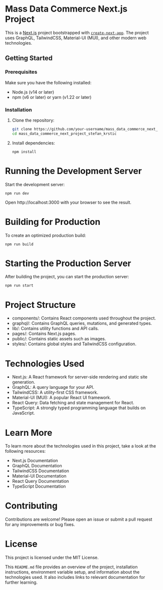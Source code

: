 # Mass Data Commerce Next.js Project

This is a [Next.js](https://nextjs.org) project bootstrapped with [`create-next-app`](https://nextjs.org/docs/pages/api-reference/create-next-app). The project uses GraphQL, TailwindCSS, Material-UI (MUI), and other modern web technologies.

## Getting Started

### Prerequisites

Make sure you have the following installed:

- Node.js (v14 or later)
- npm (v6 or later) or yarn (v1.22 or later)

### Installation

1. Clone the repository:

   ```bash
   git clone https://github.com/your-username/mass_data_commerce_next_project_stefan_krstic.git
   cd mass_data_commerce_next_project_stefan_krstic
   ```

2. Install dependencies:

   ```
   npm install
   ```

# Running the Development Server

Start the development server:

```
npm run dev
```

Open http://localhost:3000 with your browser to see the result.

# Building for Production

To create an optimized production build:

```
npm run build
```

# Starting the Production Server

After building the project, you can start the production server:

```
npm run start
```

# Project Structure

- components/: Contains React components used throughout the project.
- graphql/: Contains GraphQL queries, mutations, and generated types.
- lib/: Contains utility functions and API calls.
- pages/: Contains Next.js pages.
- public/: Contains static assets such as images.
- styles/: Contains global styles and TailwindCSS configuration.

# Technologies Used

- Next.js: A React framework for server-side rendering and static site generation.
- GraphQL: A query language for your API.
- TailwindCSS: A utility-first CSS framework.
- Material-UI (MUI): A popular React UI framework.
- React Query: Data fetching and state management for React.
- TypeScript: A strongly typed programming language that builds on JavaScript.

# Learn More

To learn more about the technologies used in this project, take a look at the following resources:

- Next.js Documentation
- GraphQL Documentation
- TailwindCSS Documentation
- Material-UI Documentation
- React Query Documentation
- TypeScript Documentation

# Contributing

Contributions are welcome! Please open an issue or submit a pull request for any improvements or bug fixes.

# License

This project is licensed under the MIT License.

This `README.md` file provides an overview of the project, installation instructions, environment variable setup, and information about the technologies used. It also includes links to relevant documentation for further learning.
